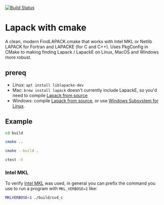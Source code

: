 [![Build Status](https://travis-ci.com/scivision/lapack-cmake.svg?branch=master)](https://travis-ci.com/scivision/lapack-cmake)

# Lapack with cmake

A clean, modern FindLAPACK.cmake that works with Intel MKL or Netlib LAPACK for Fortran and LAPACKE (for C and C++).
Uses PkgConfig in CMake to making finding Lapack / LapackE on Linux, MacOS and Windows more robust.

## prereq

* Linux: `apt install liblapacke-dev`
* Mac: `brew install lapack` doesn't currently include LapackE, so you'd need to compile [Lapack from source](https://github.com/Reference-LAPACK/lapack)
* Windows: compile [Lapack from source](https://github.com/Reference-LAPACK/lapack), or use [Windows Subsystem for Linux](https://docs.microsoft.com/en-us/windows/wsl/install-win10).


## Example

```sh
cd build

cmake ..

cmake --build .

ctest -V
```


### Intel MKL

To verify
[Intel MKL](https://software.intel.com/en-us/mkl)
was used, in general you can prefix the command you use to run a program with `MKL_VERBOSE=1` like:

```sh
MKLVERBOSE=1 ./build/svd_c
```
